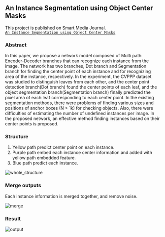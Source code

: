 ## An Instance Segmentation using Object Center Masks

This project is published on Smart Media Journal.  
[`An Instance Segmentation using Object Center Masks`](https://www.koreascience.or.kr/article/JAKO202018955009100.page)

### Abstract
In this paper, we propose a network model composed of Multi path Encoder-Decoder branches that can recognize each instance from the image. The network has two branches, Dot branch and Segmentation branch for finding the center point of each instance and for recognizing area of the instance, respectively. In the experiment, the CVPPP dataset was studied to distinguish leaves from each other, and the center point detection branch(Dot branch) found the center points of each leaf, and the object segmentation branch(Segmentation branch) finally predicted the pixel area of each leaf corresponding to each center point. In the existing segmentation methods, there were problems of finding various sizes and positions of anchor boxes (N > 1k) for checking objects. Also, there were difficulties of estimating the number of undefined instances per image. In the proposed network, an effective method finding instances based on their center points is proposed.
  
  
### Structure  
1. Yellow path predict center point on each instance.
2. Purple path embed each instance center information and added with yellow path embedded feature.
3. Blue path predict each instance.  

![whole_structure]()

### Merge outputs  
Each instance information is merged together, and remove noise.
  
![merge]()

### Result
![output]()




